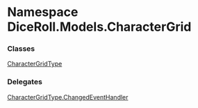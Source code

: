 # <a id="DiceRoll_Models_CharacterGrid"></a> Namespace DiceRoll.Models.CharacterGrid

### Classes

 [CharacterGridType](DiceRoll.Models.CharacterGrid.CharacterGridType.md)

### Delegates

 [CharacterGridType.ChangedEventHandler](DiceRoll.Models.CharacterGrid.CharacterGridType.ChangedEventHandler.md)

